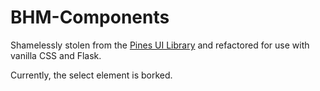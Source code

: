 # BHM-Components

Shamelessly stolen from the [Pines UI Library](https://devdojo.com/pines) and refactored for use with vanilla CSS and Flask.

Currently, the select element is borked.